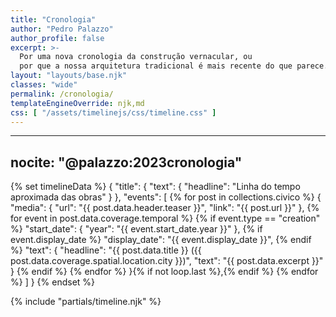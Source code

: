 ```yaml
---
title: "Cronologia"
author: "Pedro Palazzo"
author_profile: false
excerpt: >-
  Por uma nova cronologia da construção vernacular, ou
  por que a nossa arquitetura tradicional é mais recente do que parece.
layout: "layouts/base.njk"
classes: "wide"
permalink: /cronologia/
templateEngineOverride: njk,md
css: [ "/assets/timelinejs/css/timeline.css" ]
---
```


---
nocite: "@palazzo:2023cronologia"
---

{% set timelineData %}
{
  "title": {
    "text": {
      "headline": "Linha do tempo aproximada das obras"
    }
  },
  "events": [
  {% for post in collections.civico %}
    {
      "media": {
        "url": "{{ post.data.header.teaser }}",
        "link": "{{ post.url }}"
      },
    {% for event in post.data.coverage.temporal %}
      {% if event.type == "creation" %}
          "start_date": {
            "year": "{{ event.start_date.year }}"
          },
          {% if event.display_date %}
          "display_date": "{{ event.display_date }}",
          {% endif %}
          "text": {
            "headline": "{{ post.data.title }} ({{ post.data.coverage.spatial.location.city }})",
            "text": "{{ post.data.excerpt }}"
          }
      {% endif %}
    {% endfor %}
    }{% if not loop.last %},{% endif %}
  {% endfor %}
  ]
}
{% endset %}
<div class="w-100">
{% include "partials/timeline.njk" %}
</div>
